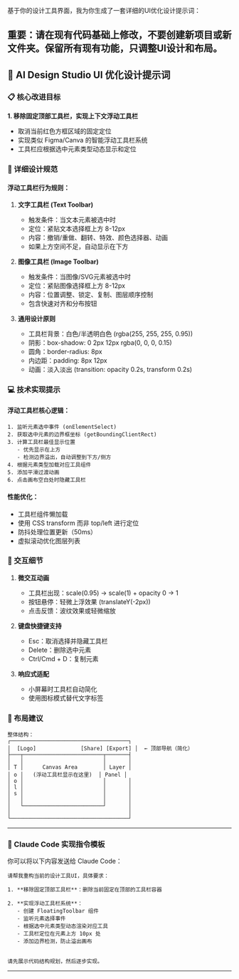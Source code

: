 基于你的设计工具界面，我为你生成了一套详细的UI优化设计提示词：

重要：请在现有代码基础上修改，不要创建新项目或新文件夹。保留所有现有功能，只调整UI设计和布局。
---

## 🎨 AI Design Studio UI 优化设计提示词

### 📋 核心改进目标

**1. 移除固定顶部工具栏，实现上下文浮动工具栏**
- 取消当前红色方框区域的固定定位
- 实现类似 Figma/Canva 的智能浮动工具栏系统
- 工具栏应根据选中元素类型动态显示和定位

### 🎯 详细设计规范

#### **浮动工具栏行为规则：**

1. **文字工具栏 (Text Toolbar)**
   - 触发条件：当文本元素被选中时
   - 定位：紧贴文本选择框上方 8-12px
   - 内容：撤销/重做、翻转、特效、颜色选择器、动画
   - 如果上方空间不足，自动显示在下方

2. **图像工具栏 (Image Toolbar)**
   - 触发条件：当图像/SVG元素被选中时
   - 定位：紧贴图像选择框上方 8-12px
   - 内容：位置调整、锁定、复制、图层顺序控制
   - 包含快速对齐和分布按钮

3. **通用设计原则**
   - 工具栏背景：白色/半透明白色 (rgba(255, 255, 255, 0.95))
   - 阴影：box-shadow: 0 2px 12px rgba(0, 0, 0, 0.15)
   - 圆角：border-radius: 8px
   - 内边距：padding: 8px 12px
   - 动画：淡入淡出 (transition: opacity 0.2s, transform 0.2s)


### 💻 技术实现提示

#### **浮动工具栏核心逻辑：**
```
1. 监听元素选中事件 (onElementSelect)
2. 获取选中元素的边界框坐标 (getBoundingClientRect)
3. 计算工具栏最佳显示位置
   - 优先显示在上方
   - 检测边界溢出，自动调整到下方/侧方
4. 根据元素类型加载对应工具组件
5. 添加平滑过渡动画
6. 点击画布空白处时隐藏工具栏
```

#### **性能优化：**
- 工具栏组件懒加载
- 使用 CSS transform 而非 top/left 进行定位
- 防抖处理位置更新（50ms）
- 虚拟滚动优化图层列表

### 🎨 交互细节

1. **微交互动画**
   - 工具栏出现：scale(0.95) → scale(1) + opacity 0 → 1
   - 按钮悬停：轻微上浮效果 (translateY(-2px))
   - 点击反馈：波纹效果或轻微缩放

2. **键盘快捷键支持**
   - Esc：取消选择并隐藏工具栏
   - Delete：删除选中元素
   - Ctrl/Cmd + D：复制元素

3. **响应式适配**
   - 小屏幕时工具栏自动简化
   - 使用图标模式替代文字标签

### 📐 布局建议

```
整体结构：
┌─────────────────────────────────────┐
│  [Logo]              [Share] [Export] │  ← 顶部导航（简化）
├───┬─────────────────────────┬───────┤
│   │                         │       │
│ T │      Canvas Area        │ Layer │
│ o │   (浮动工具栏显示在这里)  │ Panel │
│ o │                         │       │
│ l │                         │       │
│ s │                         │       │
│   │                         │       │
│   └─────────────────────────┘       │
│                                     │
└─────────────────────────────────────┘
```

---

### 🚀 Claude Code 实现指令模板

你可以将以下内容发送给 Claude Code：

```
请帮我重构当前的设计工具UI，具体要求：

1. **移除固定顶部工具栏**：删除当前固定在顶部的工具栏容器

2. **实现浮动工具栏系统**：
   - 创建 FloatingToolbar 组件
   - 监听元素选择事件
   - 根据选中元素类型动态渲染对应工具
   - 工具栏定位在元素上方 10px 处
   - 添加边界检测，防止溢出画布


请先展示代码结构规划，然后逐步实现。
```

---
